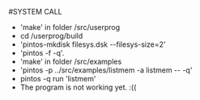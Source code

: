 #SYSTEM CALL
- 'make' in folder /src/userprog
- cd /userprog/build
- 'pintos-mkdisk filesys.dsk --filesys-size=2'
- 'pintos -f -q'.
- 'make' in folder /src/examples
- 'pintos -p ../src/examples/listmem -a listmem -- -q' 
- pintos -q run 'listmem'
- The program is not working yet. :((
